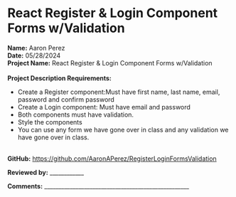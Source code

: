 # React Register & Login Component Forms w/Validation

<b>Name:</b> Aaron Perez <br>
<b>Date:</b> 05/28/2024 <br>
<b>Project Name:</b>  React Register & Login Component Forms w/Validation <br>
<br>
<b>Project Description Requirements:</b> <br>
* Create a Register component:Must have first name, last name, email, password and confirm password <br>
* Create a Login component: Must have email and password <br>
* Both components must have validation. <br>
* Style the components <br>
* You can use any form we have gone over in class and any validation we have gone over in class. <br><br>

<b>GitHub:</b> https://github.com/AaronAPerez/RegisterLoginFormsValidation<br>

<b>Reviewed by:</b> ____________ <br>

<b>Comments:</b> ___________________________________________________ <br>

